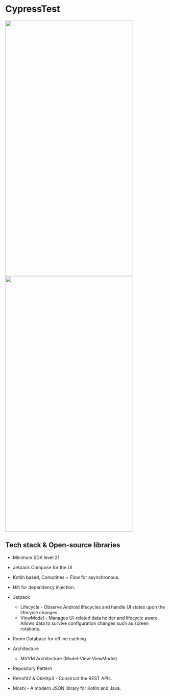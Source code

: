 # CypressTest

<img src="https://user-images.githubusercontent.com/59525449/192163481-a93a26d0-5353-454e-a819-785c4c9f89e4.png" width="400" height="800">  <img src="https://user-images.githubusercontent.com/59525449/192163598-1700cf9f-38e0-429f-a079-a8810d6af45f.png" width="400" height="800">


## Tech stack & Open-source libraries

* Minimum SDK level 21
* Jetpack Compose for the UI
* Kotlin based, Coroutines + Flow for asynchronous.
* Hilt for dependency injection.
* Jetpack
     - Lifecycle - Observe Android lifecycles and handle UI states upon the lifecycle changes.
     - ViewModel - Manages UI-related data holder and lifecycle aware. Allows data to survive configuration changes such as screen rotations.
     
* Room Database for offline caching
* Architecture
     - MVVM Architecture (Model-View-ViewModel)
* Repository Pattern
* Retrofit2 & OkHttp3 - Construct the REST APIs.
* Moshi - A modern JSON library for Kotlin and Java.
